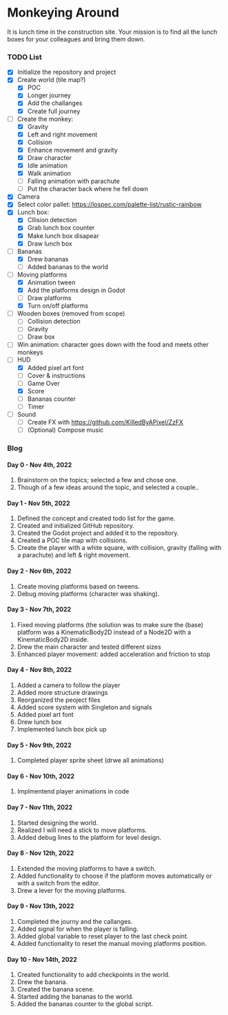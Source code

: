 # Monkeying Around

It is lunch time in the construction site. Your mission is to find all the lunch boxes for your colleagues and bring them down.

### TODO List

- [x] Initialize the repository and project 
- [x] Create world (tile map?)
    - [x] POC
    - [x] Longer journey
    - [x] Add the challanges
    - [x] Create full journey
- [ ] Create the monkey:
    - [x] Gravity
    - [x] Left and right movement
    - [x] Collision
    - [x] Enhance movement and gravity 
    - [x] Draw character
    - [x] Idle animation
    - [x] Walk animation
    - [ ] Falling animation with parachute
    - [ ] Put the character back where he fell down
- [x] Camera
- [x] Select color pallet: https://lospec.com/palette-list/rustic-rainbow
- [x] Lunch box:
    - [x] Cllision detection
    - [x] Grab lunch box counter
    - [x] Make lunch box disapear
    - [x] Draw lunch box
- [ ] Bananas
    - [x] Drew bananas
    - [ ] Added bananas to the world
- [ ] Moving platforms
    - [x] Animation tween
    - [x] Add the platforms design in Godot
    - [ ] Draw platforms
    - [x] Turn on/off platforms
- [ ] Wooden boxes (removed from scope)
    - [ ] Collision detection
    - [ ] Gravity
    - [ ] Draw box
- [ ] Win animation: character goes down with the food and meets other monkeys
- [ ] HUD
    - [x] Added pixel art font
    - [ ] Cover & instructions
    - [ ] Game Over
    - [x] Score
    - [ ] Bananas counter
    - [ ] Timer
- [ ] Sound
    - [ ] Create FX with https://github.com/KilledByAPixel/ZzFX
    - [ ] (Optional) Compose music

### Blog

#### Day 0 - Nov 4th, 2022

1. Brainstorm on the topics; selected a few and chose one.
2. Though of a few ideas around the topic, and selected a couple..

#### Day 1 - Nov 5th, 2022

1. Defined the concept and created todo list for the game.
2. Created and initialized GitHub repository.
3. Created the Godot project and added it to the repository.
4. Created a POC tile map with collisions.
5. Create the player with a white square, with collision, gravity (falling with a parachute) and left & right movement.

#### Day 2 - Nov 6th, 2022

1. Create moving platforms based on tweens.
2. Debug moving platforms (character was shaking).

#### Day 3 - Nov 7th, 2022

1. Fixed moving platforms (the solution was to make sure the (base) platform was a KinematicBody2D instead of a Node2D with a KinematicBody2D inside.
2. Drew the main character and tested different sizes
3. Enhanced player movement: added acceleration and friction to stop

#### Day 4 - Nov 8th, 2022

1. Added a camera to follow the player
2. Added more structure drawings
3. Reorganized the peoject files
4. Added score system with Singleton and signals
5. Added pixel art font
6. Drew lunch box
7. Implemented lunch box pick up

#### Day 5 - Nov 9th, 2022

1. Completed player sprite sheet (drwe all animations)

#### Day 6 - Nov 10th, 2022

1. Implmentend player animations in code

#### Day 7 - Nov 11th, 2022

1. Started designing the world.
2. Realized I will need a stick to move platforms.
3. Added debug lines to the platform for level design.

#### Day 8 - Nov 12th, 2022

1. Extended the moving platforms to have a switch.
2. Added functionality to choose if the platform moves automatically or with a switch from the editor.
3. Drew a lever for the moving platforms.

#### Day 9 - Nov 13th, 2022

1. Completed the journy and the callanges.
2. Added signal for when the player is falling.
3. Added global variable to reset player to the last check point.
4. Added functionality to reset the manual moving platforms position.

#### Day 10 - Nov 14th, 2022

1. Created functionality to add checkpoints in the world.
2. Drew the banana.
3. Created the banana scene.
4. Started adding the bananas to the world.
5. Added the bananas counter to the global script.
